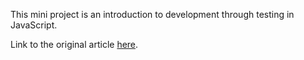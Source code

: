 This mini project is an introduction to development through testing in JavaScript.

Link to the original article [here](https://tproger.ru/translations/unit-testing-in-javascript/).
